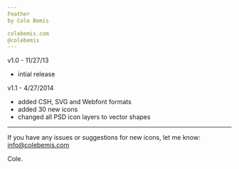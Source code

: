 ```yaml
---
Feather
by Cole Bemis

colebemis.com
@colebemis
---
```


v1.0 - 11/27/13
* intial release

v1.1 - 4/27/2014
* added CSH, SVG and Webfont formats
* added 30 new icons
* changed all PSD icon layers to vector shapes

---
If you have any issues or suggestions for new icons, let me know:
info@colebemis.com

Cole.
